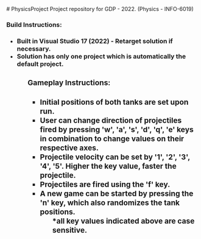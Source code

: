<?xml version = "1.0" encoding = "UTF-8">
# PhysicsProject
	Project repository for GDP - 2022. (Physics - INFO-6019)
	
<h3> Build Instructions: <h3 />
    <ul>
      <li> Built in Visual Studio 17 (2022) - Retarget solution if necessary.
      <li> Solution has only one project which is automatically the default project.
    <ul />
	
<h3> Gameplay Instructions: <h3 />
    <ul>
      <li> Initial positions of both tanks are set upon run.
      <li> User can change direction of projectiles fired by pressing 'w', 'a', 's', 'd', 'q', 'e' keys in combination to change values on their respective axes.
      <li> Projectile velocity can be set by '1', '2', '3', '4', '5'. Higher the key value, faster the projectile.
	  <li> Projectiles are fired using the 'f' key.
	  <li> A new game can be started by pressing the 'n' key, which also randomizes the tank positions.
    <ul />
	
	*all key values indicated above are case sensitive.
